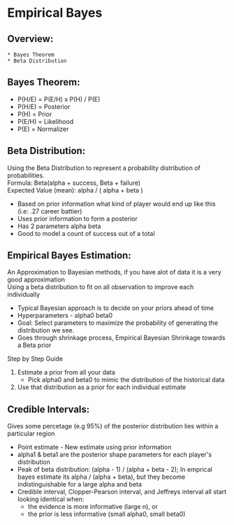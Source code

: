 # Empirical Bayes

## Overview:
	
	* Bayes Theorem
	* Beta Distribution

## Bayes Theorem:

* P(H/E) = P(E/H) x P(H)  /  P(E)
* P(H/E) = Posterior
* P(H) = Prior
* P(E/H) = Likelihood
* P(E) = Normalizer 

## Beta Distribution:

Using the Beta Distribution to represent a probability distribution of probabilities. <br/>
Formula: Beta(alpha + success, Beta + failure)  <br/>
Expected Value (mean): alpha / ( alpha + beta )

* Based on prior information what kind of player would end up like this (i.e: .27 career battier)
* Uses prior information to form a posterior
* Has 2 parameters alpha beta
* Good to model a count of success out of a total

## Empirical Bayes Estimation:

An Approximation to Bayesian methods, if you have alot of data it is a very good approximation <br/>
Using a beta distribution to fit on all observation to improve each individually 

* Typical Bayesian approach is to decide on your priors ahead of time
* Hyperparameters - alpha0 beta0
* Goal: Select parameters to maximize the probability of generating the distribution we see.
* Goes through shrinkage process, Empirical Bayesian Shrinkage towards a Beta prior

Step by Step Guide
1. Estimate a prior from all your data
	* Pick alpha0 and beta0 to mimic the distribution of the historical data
2. Use that distribution as a prior for each individual estimate

## Credible Intervals:
Gives some percetage (e.g 95%) of the posterior distribution lies within a particular region
* Point estimate -  New estimate using prior information
* alpha1 & beta1 are the posterior shape parameters for each player's distribution
* Peak of beta distribution: (alpha - 1) / (alpha + beta - 2); In emprical bayes estimate its alpha / (alpha + beta), but they become indistinguishable for a large alpha and beta
* Credible interval, Clopper-Pearson interval, and Jeffreys interval all start looking identical when:
	+ the evidence is more informative (large n), or
	+ the prior is less informative (small alpha0, small beta0)


